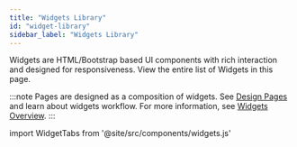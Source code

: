 ```yaml
---
title: "Widgets Library"
id: "widget-library"
sidebar_label: "Widgets Library"
---
```

Widgets are HTML/Bootstrap based UI components with rich interaction and designed for responsiveness. View the entire list of Widgets in this page.

:::note
Pages are designed as a composition of widgets. See [Design Pages](/app-development/ui-design/design-overview) and learn about widgets workflow. For more information, see [Widgets Overview](ui-elements.md).
:::

import WidgetTabs from '@site/src/components/widgets.js'

<WidgetTabs />